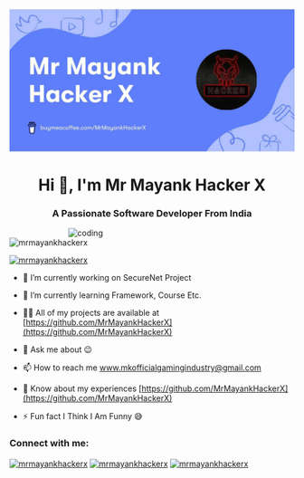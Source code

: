 ![logo](https://github.com/JosefNoniyar/JosefNoniyar/blob/main/MrMayankHackerX.jpg)

<h1 align="center">Hi 👋, I'm Mr Mayank Hacker X</h1>
<h3 align="center">A Passionate Software Developer From India</h3>

<img align="right" alt="coding" width="400" src="https://g.co/kgs/6wTeFZ6">
<p align="left"> <img src="https://komarev.com/ghpvc/?username=mrmayankhackerx&label=Profile%20views&color=0e75b6&style=flat" alt="mrmayankhackerx" /> </p>

<p align="left"> <a href="https://github.com/ryo-ma/github-profile-trophy"><img src="https://github-profile-trophy.vercel.app/?username=mrmayankhackerx" alt="mrmayankhackerx" /></a> </p>

- 🔭 I’m currently working on SecureNet Project

- 🌱 I’m currently learning Framework, Course Etc.

- 👨‍💻 All of my projects are available at [https://github.com/MrMayankHackerX](https://github.com/MrMayankHackerX)

- 💬 Ask me about 😉

- 📫 How to reach me www.mkofficialgamingindustry@gmail.com

- 📄 Know about my experiences [https://github.com/MrMayankHackerX](https://github.com/MrMayankHackerX)

- ⚡ Fun fact I Think I Am Funny 😅

<h3 align="left">Connect with me:</h3>
<p align="left">
<a href="https://codepen.io/mrmayankhackerx" target="_blank"><img align="center" src="https://raw.githubusercontent.com/rahuldkjain/github-profile-readme-generator/master/src/images/icons/Social/codepen.svg" alt="mrmayankhackerx" height="30" width="40" /></a>
<a href="https://dev.to/mrmayankhackerx" target="_blank"><img align="center" src="https://raw.githubusercontent.com/rahuldkjain/github-profile-readme-generator/master/src/images/icons/Social/devto.svg" alt="mrmayankhackerx" height="30" width="40" /></a>
<a href="https://twitter.com/mrmayankhackerx" target="_blank"><img align="center" src="https://raw.githubusercontent.com/rahuldkjain/github-profile-readme-generator/master/src/images/icons/Social/twitter.svg" alt="mrmayankhackerx" height="30" width="40" /></a>
<!-- Add more social media links here -->
</p>
